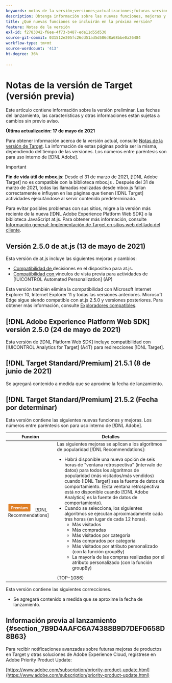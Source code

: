 ```yaml
---
keywords: notas de la versión;versiones;actualizaciones;futuras versiones;mejoras;nuevas funciones;correcciones;actualizaciones;versión preliminar
description: Obtenga información sobre las nuevas funciones, mejoras y correcciones que incluirá la próxima versión de Adobe Target, incluidos el SDK, la API y las bibliotecas de JavaScript.
title: ¿Qué nuevas funciones se incluirán en la próxima versión?
feature: Notas de la versión
exl-id: f2783042-f6ee-4f73-b487-ede11d55d530
source-git-commit: 031512e205fc26dd51ad5d586d8a68bbe0a26484
workflow-type: tm+mt
source-wordcount: '413'
ht-degree: 36%

---
```


# Notas de la versión de Target (versión previa)

Este artículo contiene información sobre la versión preliminar. Las fechas del lanzamiento, las características y otras informaciones están sujetas a cambios sin previo aviso.

**Última actualización: 17 de mayo de 2021**

Para obtener información acerca de la versión actual, consulte [Notas de la versión de Target](release-notes.md). La información de estas páginas podría ser la misma, dependiendo del tiempo de las versiones. Los números entre paréntesis son para uso interno de [!DNL Adobe].

>[!IMPORTANT]
>
>**Fin de vida útil de mbox.js**: Desde el 31 de marzo de 2021,  [!DNL Adobe Target] no es compatible con la biblioteca mbox.js . Después del 31 de marzo de 2021, todas las llamadas realizadas desde mbox.js fallan correctamente e influyen en las páginas que tienen [!DNL Target] actividades ejecutándose al servir contenido predeterminado.
>
>Para evitar posibles problemas con sus sitios, migre a la versión más reciente de la nueva [!DNL Adobe Experience Platform Web SDK] o la biblioteca JavaScript at.js. Para obtener más información, consulte [Información general: Implementación de Target en sitios web del lado del cliente](/help/c-implementing-target/c-implementing-target-for-client-side-web/implement-target-for-client-side-web.md).

## Versión 2.5.0 de at.js (13 de mayo de 2021)

Esta versión de at.js incluye las siguientes mejoras y cambios:

* [Compatibilidad de ](/help/c-implementing-target/c-implementing-target-for-client-side-web/on-device-decisioning/on-device-decisioning.md) decisiones en el dispositivo para at.js.
* [Compatibilidad con ](/help/c-activities/c-activity-qa/activity-qa.md) vínculos de vista previa para actividades de  [!UICONTROL Automated Personalization]  (AP)

Esta versión también elimina la compatibilidad con Microsoft Internet Explorer 10, Internet Explorer 11 y todas las versiones anteriores. Microsoft Edge sigue siendo compatible con at.js 2.5.0 y versiones posteriores. Para obtener más información, consulte [Exploradores compatibles](/help/c-implementing-target/c-considerations-before-you-implement-target/supported-browsers.md).

## [!DNL Adobe Experience Platform Web SDK] versión 2.5.0 (24 de mayo de 2021)

Esta versión de [!DNL Platform Web SDK] incluye compatibilidad con [!UICONTROL Analytics for Target] (A4T) para redirecciones [!DNL Target].

## [!DNL Target Standard/Premium] 21.5.1 (8 de junio de 2021)

Se agregará contenido a medida que se aproxime la fecha de lanzamiento.

## [!DNL Target Standard/Premium] 21.5.2 (Fecha por determinar)

Esta versión contiene las siguientes nuevas funciones y mejoras. Los números entre paréntesis son para uso interno de [!DNL Adobe].

| Función | Detalles |
| --- | --- |
| ![Premium](/help/assets/premium.png) [!DNL Recommendations] | Las siguientes mejoras se aplican a los algoritmos de popularidad [!DNL Recommendations]:<ul><li>Habrá disponible una nueva opción de seis horas de &quot;ventana retrospectiva&quot; (intervalo de datos) para todos los algoritmos de popularidad (más visitados/más vendidos) cuando [!DNL Target] sea la fuente de datos de comportamiento. (Esta ventana retrospectiva está *no* disponible cuando [!DNL Adobe Analytics] es la fuente de datos de comportamiento).</li><li>Cuando se selecciona, los siguientes algoritmos se ejecutan aproximadamente cada tres horas (en lugar de cada 12 horas).<ul><li>Más visitados</li><li>Más compradas</li><li>Más visitados por categoría</li><li>Más comprados por categoría</li><li>Más visitados por atributo personalizado (con la función groupBy)</li><li>La mayoría de las compras realizadas por el atributo personalizado (con la función groupBy)</li></ul></ul>(TOP-1086) |

Esta versión contiene las siguientes correcciones.

* Se agregará contenido a medida que se aproxime la fecha de lanzamiento.

## Información previa al lanzamiento {#section_7B9D4AAFC6A74388B9D7DEF0658D8B63}

Para recibir notificaciones avanzadas sobre futuras mejoras de productos en Target y otras soluciones de Adobe Experience Cloud, regístrese en Adobe Priority Product Update:

[https://www.adobe.com/subscription/priority-product-update.html](https://www.adobe.com/subscription/priority-product-update.html)
